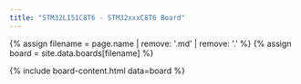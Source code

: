```yaml
---
title: "STM32L151C8T6 - STM32xxxC8T6 Board"
---
```


{% assign filename = page.name | remove: '.md' | remove: '.' %}
{% assign board = site.data.boards[filename] %}

{% include board-content.html data=board %}
